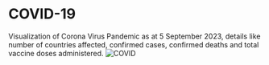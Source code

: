 # COVID-19
Visualization of Corona Virus Pandemic as at 5 September 2023, details like number of countries affected, confirmed cases, confirmed deaths and total vaccine doses administered.
![COVID](https://github.com/EjioguUgochukwu18/COVID-19/assets/96904709/6fe1a027-132c-41fa-bcb9-1911a968152c)
